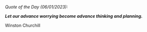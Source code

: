 *Quote of the Day (06/01/2023):*

_**Let our advance worrying become advance thinking and planning.**_

Winston Churchill